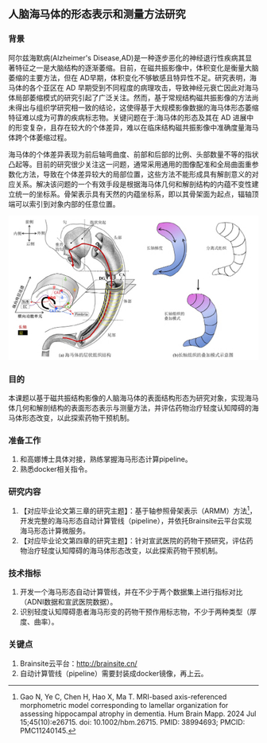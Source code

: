 ## 人脑海马体的形态表示和测量方法研究
### 背景
阿尔兹海默病(Alzheimer's Disease,AD)是一种逐步恶化的神经退行性疾病其显著特征之一是大脑结构的逐渐萎缩。目前，在磁共振影像中，体积变化是衡量大脑萎缩的主要方法，但在 AD早期，体积变化不够敏感且特异性不足。研究表明，海马体的各个亚区在 AD 早期受到不同程度的病理攻击，导致神经元衰亡因此对海马体局部萎缩模式的研究引起了广泛关注。然而，基于常规结构磁共振影像的方法尚未得出与组织学研究相一致的结论，这使得基于大规模影像数据的海马体形态萎缩特征难以成为可靠的疾病标志物。关键问题在于:海马体的形态及其在 AD 进展中的形变复杂，且存在较大的个体差异，难以在临床结构磁共振影像中准确度量海马体跨个体萎缩过程。

海马体的个体差异表现为前后轴弯曲度、前部和后部的比例、头部数量不等的指状凸起等。目前的研究很少关注这一问题，通常采用通用的图像配准和全局曲面重参数化方法，导致在个体差异较大的局部位置，这些方法不能形成具有解剖意义的对应关系。解决该问题的一个有效手段是根据海马体几何和解剖结构的内蕴不变性建立统一的坐标系。骨架表示具有天然的内蕴坐标系，即以其骨架面为起点，辐轴顶端可以索引到对象内部的任意位置。

![hippo_morph.png](hippo_morph.png)

### 目的
本课题以基于磁共振结构影像的人脑海马体的表面结构形态为研究对象，实现海马体几何和解剖结构的表面形态表示与测量方法，并评估药物治疗轻度认知障碍的海马体形态改变，以此探索药物干预机制。

### 准备工作
1. 和高娜博士具体对接，熟练掌握海马形态计算pipeline。
2. 熟悉docker相关指令。


### 研究内容
1. 【对应毕业论文第三章的研究主题】：基于轴参照骨架表示（ARMM）方法[^38994693]，开发完整的海马形态自动计算管线（pipeline），并依托Brainsite云平台实现海马形态计算微服务。
2. 【对应毕业论文第四章的研究主题】：针对宣武医院的药物干预研究，评估药物治疗轻度认知障碍的海马体形态改变，以此探索药物干预机制。


### 技术指标
1. 开发一个海马形态自动计算管线，并在不少于两个数据集上进行指标对比（ADNI数据和宣武医院数据）。
2. 识别轻度认知障碍患者海马形变的药物干预作用标志物，不少于两种类型（厚度、曲率）。

### 关键点
1. Brainsite云平台：http://brainsite.cn/
2. 自动计算管线（pipeline）需要封装成docker镜像，再上云。

[^38994693]: Gao N, Ye C, Chen H, Hao X, Ma T. MRI-based axis-referenced morphometric model corresponding to lamellar organization for assessing hippocampal atrophy in dementia. Hum Brain Mapp. 2024 Jul 15;45(10):e26715. doi: 10.1002/hbm.26715. PMID: 38994693; PMCID: PMC11240145.

